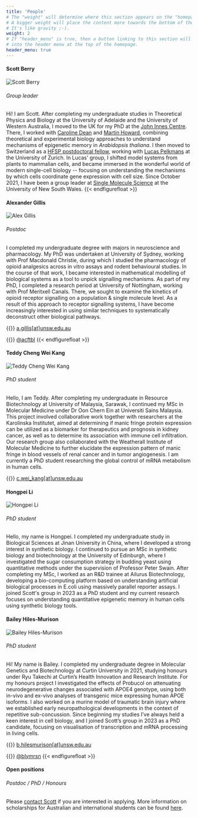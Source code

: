 ```yaml
---
title: 'People'
# The "weight" will determine where this section appears on the "homepage".
# A bigger weight will place the content more towards the bottom of the page.
# It's like gravity ;-).
weight: 2
# If "header_menu" is true, then a button linking to this section will be placed
# into the header menu at the top of the homepage.
header_menu: true
---
```



#### Scott Berry
![Scott Berry](images/ProfilePicture.jpg#floatright)
###### Group leader

Hi! I am Scott. After completing my undergraduate studies in Theoretical Physics and Biology at the University of Adelaide and the University of Western Australia, I moved to the UK for my PhD at the [John Innes Centre](https://www.jic.ac.uk/). There, I worked with [Caroline Dean](https://www.jic.ac.uk/people/caroline-dean/) and [Martin Howard](https://www.jic.ac.uk/people/martin-howard/), combining theoretical and experimental biology approaches to understand mechanisms of epigenetic memory in *Arabidopsis thaliana*. I then moved to Switzerland as a [HFSP postdoctoral fellow](https://www.hfsp.org/funding/hfsp-funding/postdoctoral-fellowships), working with [Lucas Pelkmans](https://pelkmanslab.org/) at the University of Zurich. In Lucas' group, I shifted model systems from plants to mammalian cells, and became immersed in the wonderful world of modern single-cell biology -- focusing on understanding the mechanisms by which cells coordinate gene expression with cell size. Since October 2021, I have been a group leader at [Single Molecule Science](https://sms.unsw.edu.au/) at the University of New South Wales.
{{< endfigurefloat >}}

#### Alexander Gillis
![Alex Gillis](images/AlexGillis_BW.jpg#floatright)
###### Postdoc

I completed my undergraduate degree with majors in neuroscience and pharmacology. My PhD was undertaken at University of Sydney, working with Prof Macdonald Christie, during which I studied the pharmacology of opioid analgesics across in vitro assays and rodent behavioural studies. In the course of that work, I became interested in mathematical modelling of biological systems as a tool to unpick signalling mechanisms. As part of my PhD, I completed a research period at University of Nottingham, working with Prof Meritxell Canals. There, we sought to examine the kinetics of opioid receptor signalling on a population & single molecule level. As a result of this approach to receptor signalling systems, I have become increasingly interested in using similar techniques to systematically deconstruct other biological pathways.

{{<icon class="fa fa-envelope">}}&nbsp;[a.gillis[at]unsw.edu.au](a.gillis@unsw.edu.au)

{{<icon class="fa fa-twitter">}}&nbsp;[@acftbl](http://twitter.com/acftbl)
{{< endfigurefloat >}}


#### Teddy Cheng Wei Kang
![Teddy Cheng Wei Kang](images/Teddy_BW.jpg#floatright)
###### PhD student

Hello, I am Teddy. After completing my undergraduate in Resource Biotechnology at University of Malaysia, Sarawak, I continued my MSc in Molecular Medicine under Dr Oon Chern Ein at Universiti Sains Malaysia. This project involved collaborative work together with researchers at the Karolinska Institutet, aimed at determining if manic fringe protein expression can be utilized as a biomarker for therapeutics and prognosis in kidney cancer, as well as to determine its association with immune cell infiltration. Our research group also collaborated with the Weatherall Institute of Molecular Medicine to further elucidate the expression pattern of manic fringe in blood vessels of renal cancer and in tumor angiogenesis. I am currently a PhD student researching the global control of mRNA metabolism in human cells.

{{<icon class="fa fa-envelope">}}&nbsp;[c.wei_kang[at]unsw.edu.au](c.wei_kang@unsw.edu.au)


#### Hongpei Li
![Hongpei Li](images/Hongpei_BW.jpg#floatright)
###### PhD student

Hello, my name is Hongpei. I completed my undergraduate study in Biological Sciences at Jinan University in China, where I developed a strong interest in synthetic biology. I continued to pursue an MSc in synthetic biology and biotechnology at the University of Edinburgh, where I investigated the sugar consumption strategy in budding yeast using quantitative methods under the supervision of Professor Peter Swain. After completing my MSc, I worked as an R&D trainee at Ailurus Biotechnology, developing a bio-computing platform based on understanding artificial biological processes in E.coli using massively parallel reporter assays. I joined Scott's group in 2023 as a PhD student and my current research focuses on understanding quantitative epigenetic memory in human cells using synthetic biology tools.


#### Bailey Hiles-Murison
![Bailey Hiles-Murison](images/Bailey_BW.jpg#floatright)
###### PhD student

Hi! My name is Bailey. I completed my undergraduate degree in Molecular Genetics and Biotechnology at Curtin University in 2021, studying honours under Ryu Takechi at Curtin’s Health Innovation and Research Institute. For my honours project I investigated the effects of Probucol on attenuating neurodegenerative changes associated with APOE4 genotype, using both in-vivo and ex-vivo analyses of transgenic mice expressing human APOE isoforms. I also worked on a murine model of traumatic brain injury where we established early neuropathological developments in the context of repetitive sub-concussion. Since beginning my studies I’ve always held a keen interest in cell biology, and I joined Scott’s group in 2023 as a PhD candidate, focusing on visualisation of transcription and mRNA processing in living cells.

{{<icon class="fa fa-envelope">}}&nbsp;[b.hilesmurison[at]unsw.edu.au](b.hilesmurison@unsw.edu.au)

{{<icon class="fa fa-twitter">}}&nbsp;[@blymrsn](http://twitter.com/blymrsn)
{{< endfigurefloat >}}

#### Open positions

###### Postdoc / PhD / Honours

Please [contact Scott](mailto:scott.berry@unsw.edu.au) if you are interested in applying. More information on scholarships for Australian and international students can be found [here](https://research.unsw.edu.au/graduate-research-scholarships).